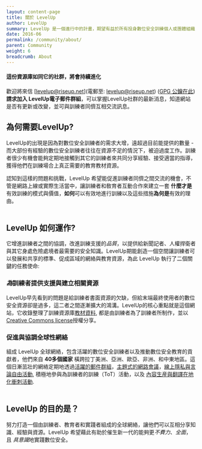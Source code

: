 ```yaml
---
layout: content-page
title: 關於 LevelUp
author: LevelUp
summary: LevelUp 是一個進行中的計畫，期望有益於所有投身數位安全訓練個人或團體組織，彼此相互分享有關數位安全與技術使用教育的訓練資源與知識。在這個日漸蓬勃的網絡中，為全球網路科技用戶帶來位所需的數立安全訓練與相關教育。
date: 2016-06
permalink: /community/about/
parent: Community
weight: 6
breadcrumb: About
---
```

#### 這份資源庫如同它的社群，將會持續進化
歡迎將來信 [levelup@riseup.net](電郵至: levelup@riseup.net) ([GPG 公鑰在此](http://pgp.mit.edu/pks/lookup?op=get&search=0x207BFB9591A638BE)) **請求加入 LevelUp電子郵件群組**，可以掌握LevelUp社群的最新消息，知道網站是否有更新或改變，並可與訓練者同儕互相交流訊息。


## 為何需要LevelUp?
LevelUp的出現是因為對數位安全訓練者的需求大增，遠超過目前能提供的數量 - 而大部份有經驗的數位安全訓練者往往在資源不足的情況下，被迫過度工作。訓練者很少有機會能夠定期地接觸到其它的訓練者來共同分享經驗、接受適當的指導，獲得他們在訓練場合上真正需要的教育教材資源。

認知到這樣的問題和挑戰，LevelUp 希望能促進訓練者同儕之間交流的機會，不管是網路上線或實際生活當中，讓訓練者和敎育者互動合作來建立一套 **什麼才是**有效訓練的模式與價值，**如何**可以有效地進行訓練以及這些措施**為何是**有效的理由。
<br><br>

## LevelUp 如何運作?
它增進訓練者之間的協調，改進訓練支援的*品質*，以提供給新聞記者、人權捍衛者與其它身處危險處境者最需要的安全知識。LevelUp期能創造一個空間讓訓練者可以發展和共享的標準、促成區域的網絡與教育資源，為此 LevelUp 執行了二個關鍵的任務使命:

### *為*訓練者提供支援與建立相關資源
LevelUp早先看到的問題是給訓練者書面資源的欠缺，但給末端最終使用者的數位安全資源卻是過多，這二者之間逐漸擴大的鴻溝。LevelUp的核心重點就是這個網站，它收錄整理了訓練資源庫[教材資料](), 都是由訓練者為了訓練者所制作，並以[Creative Commons license]()授權分享。

### 促進與協調全球性網絡
組成 LevelUp 全球網絡，包含活躍的數位安全訓練者以及推動數位安全教育的貢獻者，他們來自 **40多個國家** 橫跨拉丁美洲、亞洲、歐亞、非洲、和中東地區。這個日漸茁壯的網絡定期地透過[活躍的郵件群組]()，[主題式的網路會議](http://www.fabriders.net/levelup-notes-prep/)，[線上隱私與言論自由活動](https://www.rightscon.org/files/RC_SEA_outcome_report.pdf#page=6), 積極地參與為訓練者的訓練（ToT）活動，以及 [內容生産與翻譯在地化衝刺活動](http://www.localizationlab.org/2016-localization-summit-and-sprint-summary).
<br><br>

## LevelUp 的目的是？
努力打造一個由訓練者、教育者和實踐者組成的全球網絡，讓他們可以互相分享知識、經驗與資源。LevelUp 希望藉此有助於催生新一代的能夠更*不費力*、*全面*，且 *具意識*地實踐數位安全。
<br><br>


